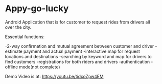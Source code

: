 # Appy-go-lucky

Android Application that is for customer to request rides from drivers all over the city.

Essential functions:

-2-way confirmation and mutual agreement between customer and driver
-estimate payment and actual payment
-interactive map for request locations and destinations
-searching by keyword and map for drivers to find customers
-registrations for both riders and drivers
-authentication
-offline mode(not complete)

Demo Video is at:
https://youtu.be/tidxoZpw4EM
